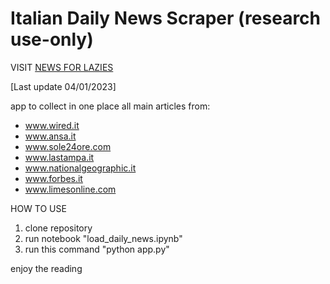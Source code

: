 # Italian Daily News Scraper (research use-only)

VISIT [NEWS FOR LAZIES](http;//www.newsforlazies.it)

[Last update 04/01/2023]

app to collect in one place all main articles from:
- www.wired.it
- www.ansa.it
- www.sole24ore.com
- www.lastampa.it
- www.nationalgeographic.it
- www.forbes.it
- www.limesonline.com

HOW TO USE

1. clone repository
2. run notebook "load_daily_news.ipynb"
3. run this command "python app.py"

enjoy the reading

